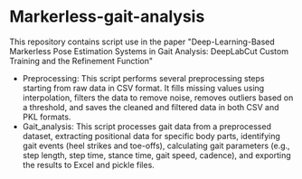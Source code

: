 # Markerless-gait-analysis
This repository contains script use in the paper "Deep-Learning-Based Markerless Pose Estimation Systems in Gait Analysis: DeepLabCut Custom Training and the Refinement Function" 

- Preprocessing: This script performs several preprocessing steps starting from raw data in CSV format. It fills missing values using interpolation, filters the data to remove noise, removes outliers based on a threshold, and saves the cleaned and filtered data in both CSV and PKL formats.
- Gait_analysis: This script processes gait data from a preprocessed dataset, extracting positional data for specific body parts, identifying gait events (heel strikes and toe-offs), calculating gait parameters (e.g., step length, step time, stance time, gait speed, cadence), and exporting the results to Excel and pickle files.
